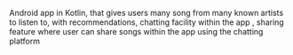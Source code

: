 Android app in Kotlin, that gives users many song from
many known artists to listen to, with recommendations, chatting
facility within the app , sharing feature where user can share songs within the app using the chatting platform
